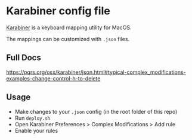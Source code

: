 # Karabiner config file

[Karabiner](https://pqrs.org/osx/karabiner/) is a keyboard mapping utility for MacOS.

The mappings can be customized with `.json` files.

## Full Docs

https://pqrs.org/osx/karabiner/json.html#typical-complex_modifications-examples-change-control-h-to-delete

## Usage

- Make changes to your `.json` config (in the root folder of this repo)
- Run `deploy.sh`
- Open Karabiner Preferences > Complex Modifications > Add rule
- Enable your rules

